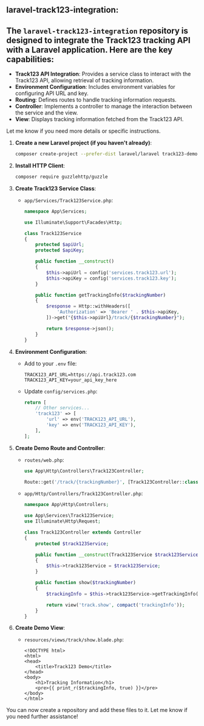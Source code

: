 ## laravel-track123-integration:

## The `laravel-track123-integration` repository is designed to integrate the Track123 tracking API with a Laravel application. Here are the key capabilities:

- **Track123 API Integration**: Provides a service class to interact with the Track123 API, allowing retrieval of tracking information.
- **Environment Configuration**: Includes environment variables for configuring API URL and key.
- **Routing**: Defines routes to handle tracking information requests.
- **Controller**: Implements a controller to manage the interaction between the service and the view.
- **View**: Displays tracking information fetched from the Track123 API.

Let me know if you need more details or specific instructions.

1. **Create a new Laravel project (if you haven't already)**:
   ```bash
   composer create-project --prefer-dist laravel/laravel track123-demo
   ```

2. **Install HTTP Client**:
   ```bash
   composer require guzzlehttp/guzzle
   ```

3. **Create Track123 Service Class**:
   - `app/Services/Track123Service.php`:
     ```php
     namespace App\Services;

     use Illuminate\Support\Facades\Http;

     class Track123Service
     {
         protected $apiUrl;
         protected $apiKey;

         public function __construct()
         {
             $this->apiUrl = config('services.track123.url');
             $this->apiKey = config('services.track123.key');
         }

         public function getTrackingInfo($trackingNumber)
         {
             $response = Http::withHeaders([
                 'Authorization' => 'Bearer ' . $this->apiKey,
             ])->get("{$this->apiUrl}/track/{$trackingNumber}");

             return $response->json();
         }
     }
     ```

4. **Environment Configuration**:
   - Add to your `.env` file:
     ```env
     TRACK123_API_URL=https://api.track123.com
     TRACK123_API_KEY=your_api_key_here
     ```

   - Update `config/services.php`:
     ```php
     return [
         // Other services...
         'track123' => [
             'url' => env('TRACK123_API_URL'),
             'key' => env('TRACK123_API_KEY'),
         ],
     ];
     ```

5. **Create Demo Route and Controller**:
   - `routes/web.php`:
     ```php
     use App\Http\Controllers\Track123Controller;

     Route::get('/track/{trackingNumber}', [Track123Controller::class, 'show']);
     ```

   - `app/Http/Controllers/Track123Controller.php`:
     ```php
     namespace App\Http\Controllers;

     use App\Services\Track123Service;
     use Illuminate\Http\Request;

     class Track123Controller extends Controller
     {
         protected $track123Service;

         public function __construct(Track123Service $track123Service)
         {
             $this->track123Service = $track123Service;
         }

         public function show($trackingNumber)
         {
             $trackingInfo = $this->track123Service->getTrackingInfo($trackingNumber);

             return view('track.show', compact('trackingInfo'));
         }
     }
     ```

6. **Create Demo View**:
   - `resources/views/track/show.blade.php`:
     ```blade
     <!DOCTYPE html>
     <html>
     <head>
         <title>Track123 Demo</title>
     </head>
     <body>
         <h1>Tracking Information</h1>
         <pre>{{ print_r($trackingInfo, true) }}</pre>
     </body>
     </html>
     ```

You can now create a repository and add these files to it. Let me know if you need further assistance!
